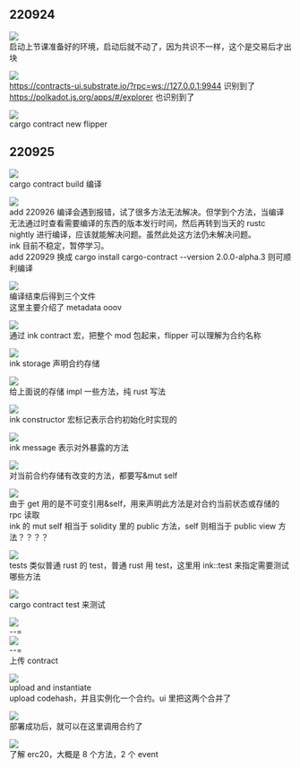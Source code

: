 ## 220924  
  
![](./img/2022-09-25-01-59-32.png)    
启动上节课准备好的环境，启动后就不动了，因为共识不一样，这个是交易后才出块  
  
![](./img/2022-09-25-02-02-10.png)    
https://contracts-ui.substrate.io/?rpc=ws://127.0.0.1:9944 识别到了    
https://polkadot.js.org/apps/#/explorer 也识别到了  
  
![](./img/2022-09-25-02-04-58.png)    
cargo contract new flipper  
  
## 220925  
  
![](./img/2022-09-25-18-40-43.png)    
cargo contract build 编译  
  
![](./img/2022-09-26-12-58-14.png)    
add 220926 编译会遇到报错，试了很多方法无法解决。但学到个方法，当编译无法通过时查看需要编译的东西的版本发行时间，然后再转到当天的 rustc nightly 进行编译，应该就能解决问题。虽然此处这方法仍未解决问题。    
ink 目前不稳定，暂停学习。    
add 220929 换成 cargo install cargo-contract --version 2.0.0-alpha.3 则可顺利编译  
  
![](./img/2022-09-25-18-47-03.png)    
编译结束后得到三个文件    
这里主要介绍了 metadata ooov  
  
![](./img/2022-09-25-18-48-37.png)    
通过 ink contract 宏，把整个 mod 包起来，flipper 可以理解为合约名称  
  
![](./img/2022-09-25-18-49-52.png)    
ink storage 声明合约存储  
  
![](./img/2022-09-25-18-51-56.png)    
给上面说的存储 impl 一些方法，纯 rust 写法  
  
![](./img/2022-09-25-18-52-19.png)    
ink constructor 宏标记表示合约初始化时实现的  
  
![](./img/2022-09-25-18-53-52.png)    
ink message 表示对外暴露的方法  
  
![](./img/2022-09-25-18-55-10.png)    
对当前合约存储有改变的方法，都要写&mut self  
  
![](./img/2022-09-25-18-56-28.png)    
由于 get 用的是不可变引用&self，用来声明此方法是对合约当前状态或存储的 rpc 读取    
ink 的 mut self 相当于 solidity 里的 public 方法，self 则相当于 public view 方法？？？？  
  
![](./img/2022-09-25-18-59-41.png)    
tests 类似普通 rust 的 test，普通 rust 用 test，这里用 ink::test 来指定需要测试哪些方法  
  
![](./img/2022-09-25-19-01-12.png)    
cargo contract test 来测试  
  
![](./img/2022-09-25-20-20-22.png)    
--=    
![](./img/2022-09-25-20-21-24.png)    
--=    
上传 contract  
  
![](./img/2022-09-25-20-22-20.png)    
upload and instantiate    
upload codehash，并且实例化一个合约。ui 里把这两个合并了  
  
![](./img/2022-09-25-20-25-36.png)    
部署成功后，就可以在这里调用合约了  
  
![](./img/2022-09-25-20-28-06.png)    
了解 erc20，大概是 8 个方法，2 个 event  
